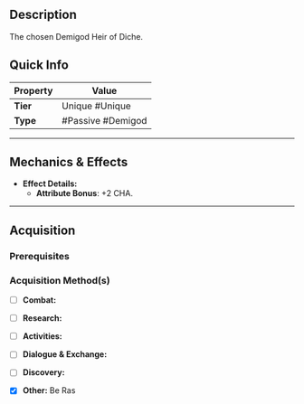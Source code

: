 ## Description
 The chosen Demigod Heir of Diche.

## Quick Info
| Property | Value          |
| -------- | -------------- |
| **Tier** | Unique #Unique |
| **Type** | #Passive #Demigod           |

---

## Mechanics & Effects
- **Effect Details:**
    - **Attribute Bonus**: +2 CHA.

---

## Acquisition
### Prerequisites


### Acquisition Method(s)
- [ ] **Combat:** 
- [ ] **Research:** 
- [ ] **Activities:** 
- [ ] **Dialogue & Exchange:** 
- [ ] **Discovery:** 
- [x] **Other:** Be Ras

